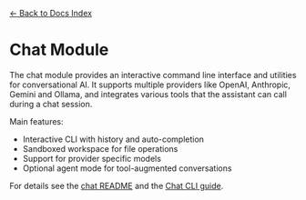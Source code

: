 [← Back to Docs Index](index.md)

# Chat Module

The chat module provides an interactive command line interface and utilities for conversational AI. It supports multiple
providers like OpenAI, Anthropic, Gemini and Ollama, and integrates various tools that the assistant can call during a
chat session.

Main features:

- Interactive CLI with history and auto-completion
- Sandboxed workspace for file operations
- Support for provider specific models
- Optional agent mode for tool-augmented conversations

For details see the [chat README](../src/nodetool/chat/README.md) and the [Chat CLI guide](chat-cli.md).

